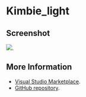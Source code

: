 # Kimbie_light



## Screenshot
![](https://raw.githubusercontent.com/gerane/VSCodeThemes/master/gerane.Theme-Kimbie_light/screenshot.png).


## More Information
* [Visual Studio Marketplace](https://marketplace.visualstudio.com/items/gerane.Theme-Kimbielight).
* [GitHub repository](https://github.com/gerane/VSCodeThemes).
